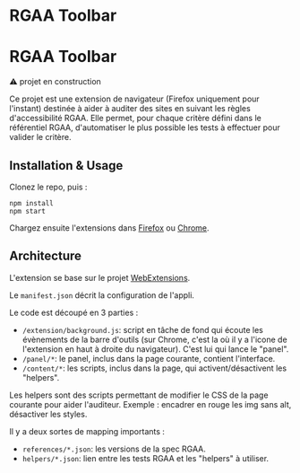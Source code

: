 # RGAA Toolbar

# RGAA Toolbar

:warning: projet en construction

Ce projet est une extension de navigateur (Firefox uniquement pour l'instant) destinée à aider à auditer des sites en suivant les règles d'accessibilité RGAA. Elle permet, pour chaque critère défini dans le référentiel RGAA, d'automatiser le plus possible les tests à effectuer pour valider le critère.

## Installation & Usage

Clonez le repo, puis :

```
npm install
npm start
```

Chargez ensuite l'extensions dans [Firefox](https://developer.mozilla.org/en-US/Add-ons/WebExtensions/Temporary_Installation_in_Firefox) ou [Chrome](https://developer.chrome.com/extensions/getstarted#unpacked).

## Architecture

L'extension se base sur le projet [WebExtensions](https://developer.mozilla.org/en-US/Add-ons/WebExtensions).

Le `manifest.json` décrit la configuration de l'appli.

Le code est découpé en 3 parties :

* `/extension/background.js`: script en tâche de fond qui écoute les évènements de la barre d'outils (sur Chrome, c'est la où il y a l'icone de l'extension en haut à droite du navigateur). C'est lui qui lance le "panel".
* `/panel/*`: le panel, inclus dans la page courante, contient l'interface.
* `/content/*`: les scripts, inclus dans la page, qui activent/désactivent les "helpers".

Les helpers sont des scripts permettant de modifier le CSS de la page courante pour aider l'auditeur. Exemple : encadrer en rouge les img sans alt, désactiver les styles.

Il y a deux sortes de mapping importants :

* `references/*.json`: les versions de la spec RGAA.
* `helpers/*.json`: lien entre les tests RGAA et les "helpers" à utiliser.
